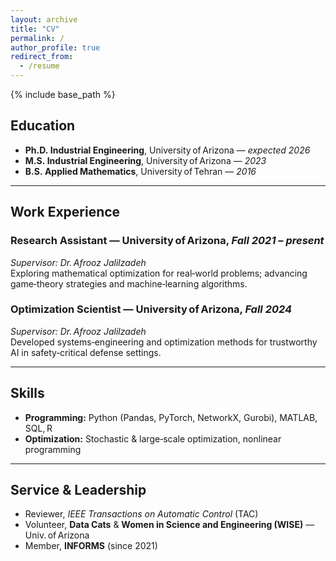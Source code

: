 ```yaml
---
layout: archive
title: "CV"
permalink: /
author_profile: true
redirect_from:
  - /resume
---
```


{% include base_path %}


## Education
- **Ph.D. Industrial Engineering**, University of Arizona — *expected 2026*  
- **M.S. Industrial Engineering**, University of Arizona — *2023*  
- **B.S. Applied Mathematics**, University of Tehran — *2016*

---

## Work Experience  
### Research Assistant — University of Arizona, *Fall 2021 – present*  
*Supervisor: Dr. Afrooz Jalilzadeh*  
Exploring mathematical optimization for real‑world problems; advancing game‑theory strategies and machine‑learning algorithms.

### Optimization Scientist — University of Arizona, *Fall 2024*  
*Supervisor: Dr. Afrooz Jalilzadeh*  
Developed systems‑engineering and optimization methods for trustworthy AI in safety‑critical defense settings.

---

## Skills
- **Programming:** Python (Pandas, PyTorch, NetworkX, Gurobi), MATLAB, SQL, R  
- **Optimization:** Stochastic & large‑scale optimization, nonlinear programming

---

## Service & Leadership
- Reviewer, *IEEE Transactions on Automatic Control* (TAC)  
- Volunteer, **Data Cats** & **Women in Science and Engineering (WISE)** — Univ. of Arizona  
- Member, **INFORMS** (since 2021)
